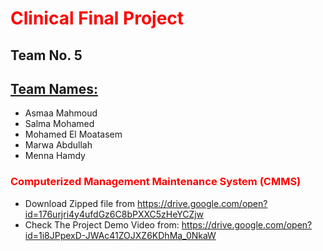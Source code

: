 # <b><span style="color:Red">Clinical Final Project </span> </b>
## Team No. 5
## <u> Team Names:</u>
* Asmaa Mahmoud
* Salma Mohamed 
* Mohamed El Moatasem
* Marwa Abdullah
* Menna Hamdy 
### <span style="color:Red"> Computerized Management Maintenance System (CMMS)
* Download Zipped file from https://drive.google.com/open?id=176urjri4y4ufdGz6C8bPXXC5zHeYCZjw
* Check The Project Demo Video from: https://drive.google.com/open?id=1i8JPpexD-JWAc41ZOJXZ6KDhMa_0NkaW
